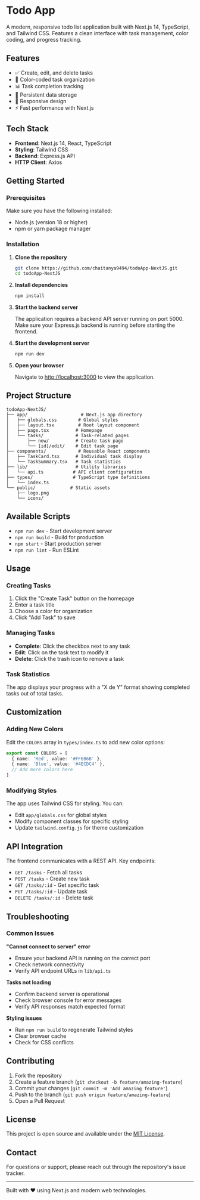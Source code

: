 # Todo App

A modern, responsive todo list application built with Next.js 14, TypeScript, and Tailwind CSS. Features a clean interface with task management, color coding, and progress tracking.

## Features

- ✅ Create, edit, and delete tasks
- 🎨 Color-coded task organization
- 📊 Task completion tracking
- 💾 Persistent data storage
- 📱 Responsive design
- ⚡ Fast performance with Next.js

## Tech Stack

- **Frontend**: Next.js 14, React, TypeScript
- **Styling**: Tailwind CSS
- **Backend**: Express.js API
- **HTTP Client**: Axios

## Getting Started

### Prerequisites

Make sure you have the following installed:
- Node.js (version 18 or higher)
- npm or yarn package manager

### Installation

1. **Clone the repository**
   ```bash
   git clone https://github.com/chaitanya9494/todoApp-NextJS.git
   cd todoApp-NextJS
   ```

2. **Install dependencies**
   ```bash
   npm install
   ```

3. **Start the backend server**
   
   The application requires a backend API server running on port 5000. Make sure your Express.js backend is running before starting the frontend.

4. **Start the development server**
   ```bash
   npm run dev
   ```

5. **Open your browser**
   
   Navigate to [http://localhost:3000](http://localhost:3000) to view the application.

## Project Structure

```
todoApp-NextJS/
├── app/                    # Next.js app directory
│   ├── globals.css        # Global styles
│   ├── layout.tsx         # Root layout component
│   ├── page.tsx          # Homepage
│   └── tasks/            # Task-related pages
│       ├── new/          # Create task page
│       └── [id]/edit/    # Edit task page
├── components/            # Reusable React components
│   ├── TaskCard.tsx      # Individual task display
│   └── TaskSummary.tsx   # Task statistics
├── lib/                  # Utility libraries
│   └── api.ts           # API client configuration
├── types/               # TypeScript type definitions
│   └── index.ts
└── public/             # Static assets
    ├── logo.png
    └── icons/
```

## Available Scripts

- `npm run dev` - Start development server
- `npm run build` - Build for production
- `npm start` - Start production server
- `npm run lint` - Run ESLint

## Usage

### Creating Tasks
1. Click the "Create Task" button on the homepage
2. Enter a task title
3. Choose a color for organization
4. Click "Add Task" to save

### Managing Tasks
- **Complete**: Click the checkbox next to any task
- **Edit**: Click on the task text to modify it
- **Delete**: Click the trash icon to remove a task

### Task Statistics
The app displays your progress with a "X de Y" format showing completed tasks out of total tasks.

## Customization

### Adding New Colors
Edit the `COLORS` array in `types/index.ts` to add new color options:

```typescript
export const COLORS = [
  { name: 'Red', value: '#FF6B6B' },
  { name: 'Blue', value: '#4ECDC4' },
  // Add more colors here
]
```

### Modifying Styles
The app uses Tailwind CSS for styling. You can:
- Edit `app/globals.css` for global styles
- Modify component classes for specific styling
- Update `tailwind.config.js` for theme customization

## API Integration

The frontend communicates with a REST API. Key endpoints:

- `GET /tasks` - Fetch all tasks
- `POST /tasks` - Create new task
- `GET /tasks/:id` - Get specific task
- `PUT /tasks/:id` - Update task
- `DELETE /tasks/:id` - Delete task

## Troubleshooting

### Common Issues

**"Cannot connect to server" error**
- Ensure your backend API is running on the correct port
- Check network connectivity
- Verify API endpoint URLs in `lib/api.ts`

**Tasks not loading**
- Confirm backend server is operational
- Check browser console for error messages
- Verify API responses match expected format

**Styling issues**
- Run `npm run build` to regenerate Tailwind styles
- Clear browser cache
- Check for CSS conflicts

## Contributing

1. Fork the repository
2. Create a feature branch (`git checkout -b feature/amazing-feature`)
3. Commit your changes (`git commit -m 'Add amazing feature'`)
4. Push to the branch (`git push origin feature/amazing-feature`)
5. Open a Pull Request

## License

This project is open source and available under the [MIT License](LICENSE).

## Contact

For questions or support, please reach out through the repository's issue tracker.

---

Built with ❤️ using Next.js and modern web technologies.
